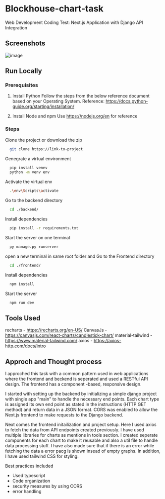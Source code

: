 
# Blockhouse-chart-task

Web Development Coding Test: Next.js Application with Django API Integration 




## Screenshots

![image](https://github.com/user-attachments/assets/ebfe55ef-3c24-4444-8285-18fb4dd8a509)

## Run Locally

### Prerequisites
1. Install Python
Follow the steps from the below reference document based on your Operating System. Reference: https://docs.python-guide.org/starting/installation/

2. Install Node and npm
Use https://nodejs.org/en for reference

### Steps


Clone the project or download the zip

```bash
  git clone https://link-to-project
```

Genegrate a virtual environment
```bash
  pip install venev
  python -m venv env
```

Activate the virtual env
```bash
  .\env\Scripts\activate
```

Go to the backend directory

```bash
  cd ./backend/
```
Install dependencies

```bash
  pip install -r requirements.txt
```

Start the server on one terminal

```bash
  py manage.py runserver
```

open a new terminal in same root folder and Go to the Frontend directory

```bash
  cd ./frontend/
```

Install dependencies

```bash
  npm install
```

Start the server

```bash
  npm run dev
```
## Tools Used

recharts - https://recharts.org/en-US/
CanvasJs - https://canvasjs.com/react-charts/candlestick-chart/
material-tailwind - https://www.material-tailwind.com/
axios - https://axios-http.com/docs/intro

## Approch and Thought process

I approched this task with a common pattern used in web applications where the frontend and beckend is seperated and used a RESTful API design. The frontend has a component -based, responsive design.

I started with setting up the backend by initializing a simple django project with single app "main" to handle the necessary end points. Each chart type is assigned its own end point as stated in the instructions (HTTP GET method) and return data in a JSON format. CORS was enabled to allow the Next.js frontend to make requests to the Django backend.

Next comes the frontend initailization and project setup. Here I used axios to fetch the data from API endpoints created previously. I have used multiple libraries for charts as mentions in tools section. I created seperate components for each chart to make it reusable and also a util file to handle data processing  stuff. I have also made sure that if there is an error while fetching the data a error pacg is shown insead of empty graphs. In addition, I have used tailwind CSS for styling. 

Best practices included
* Used typescript
* Code organization
* security measures by using CORS
* error handling

